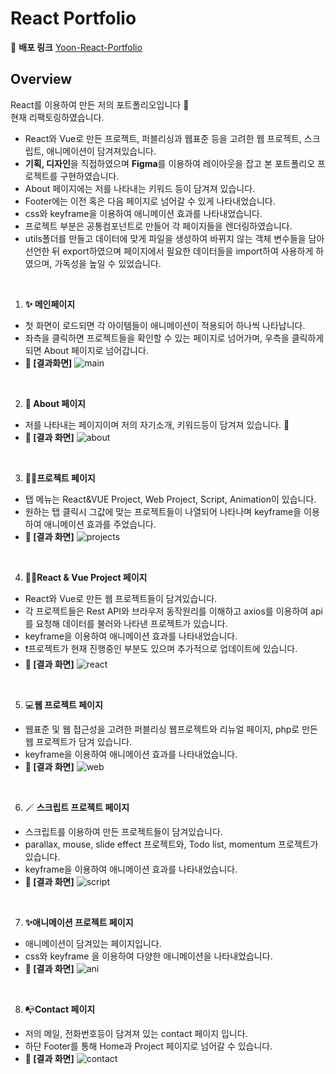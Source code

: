 # React Portfolio
📌 **배포 링크**
[Yoon-React-Portfolio](https://yoon-portfolio.netlify.app/)

## Overview
React를 이용하여 만든 저의 포트폴리오입니다 🙂 <br/>
현재 리팩토링하였습니다.

- React와 Vue로 만든 프로젝트, 퍼블리싱과 웹표준 등을 고려한 웹 프로젝트, 스크립트, 애니메이션이 담겨져있습니다.
- **기획, 디자인**을 직접하였으며 **Figma**를 이용하여 레이아웃을 잡고 본 포트폴리오 프로젝트를 구현하였습니다.
- About 페이지에는 저를 나타내는 키워드 등이 담겨져 있습니다.
- Footer에는 이전 혹은 다음 페이지로 넘어갈 수 있게 나타내었습니다.
- css와 keyframe을 이용하여 애니메이션 효과를 나타내었습니다.
- 프로젝트 부분은 공통컴포넌트로 만들어 각 페이지들을 렌더링하였습니다.
- utils폴더를 만들고 데이터에 맞게 파일을 생성하여 바뀌지 않는 객체 변수들을 담아 선언한 뒤 export하였으며 페이지에서 필요한 데이터들을 import하여 사용하게 하였으며, 가독성을 높일 수 있었습니다.

<br/>

1. **✨ 메인페이지**
- 첫 화면이 로드되면 각 아이템들이 애니메이션이 적용되어 하나씩 나타납니다.
- 좌측을 클릭하면 프로젝트들을 확인할 수 있는 페이지로 넘어가며, 우측을 클릭하게 되면 About 페이지로 넘어갑니다.
- **📌 [결과화면]**
![main](https://user-images.githubusercontent.com/65527334/177761087-c86c99a0-1d00-401c-bae1-7f2235c2d350.gif)


<br/>

2. **🙂 About 페이지**
- 저를 나타내는 페이지이며 저의 자기소개, 키워드등이 담겨져 있습니다. 🙂
- **📌 [결과 화면]**
![about](https://user-images.githubusercontent.com/65527334/177761219-fbf66802-d4f8-43ab-be34-f4643fa47d90.gif)

<br/>

3. **👩‍💻프로젝트 페이지**
- 탭 메뉴는 React&VUE Project, Web Project, Script, Animation이 있습니다.
- 원하는 탭 클릭시 그값에 맞는 프로젝트들이 나열되어 나타나며 keyframe을 이용하여 애니메이션 효과를 주었습니다.
- **📌 [결과 화면]**
![projects](https://user-images.githubusercontent.com/65527334/177761386-d8396df0-03bc-403b-b54c-4a6731aab4ae.gif)


<br/>

4. 💁‍♀️**React & Vue Project 페이지**
- React와 Vue로 만든 웹 프로젝트들이 담겨있습니다.
- 각 프로젝트들은 Rest API와 브라우저 동작원리를 이해하고 axios를 이용하여 api를 요청해 데이터를 불러와 나타낸 프로젝트가 있습니다.
- keyframe을 이용하여 애니메이션 효과를 나타내었습니다.
- ❗프로젝트가 현재 진행중인 부분도 있으며 추가적으로 업데이트에 있습니다.
- **📌 [결과 화면]**
![react](https://user-images.githubusercontent.com/65527334/177762083-538da4c3-3c1c-4edd-b498-2b4f9b258a5f.gif)

<br/>

5. 💻**웹 프로젝트 페이지**
- 웹표준 및 웹 접근성을 고려한 퍼블리싱 웹프로젝트와 리뉴얼 페이지, php로 만든 웹 프로젝트가 담겨 있습니다.
- keyframe을 이용하여 애니메이션 효과를 나타내었습니다.
- **📌 [결과 화면]**
![web](https://user-images.githubusercontent.com/65527334/177761471-24e4ddb4-3e66-417f-9d42-851162dc2f1b.gif)


<br/>

6. 🪄 **스크립트 프로젝트 페이지**
- 스크립트를 이용하여 만든 프로젝트들이 담겨있습니다.
- parallax, mouse, slide effect 프로젝트와, Todo list, momentum 프로젝트가 있습니다.
- keyframe을 이용하여 애니메이션 효과를 나타내었습니다.
- **📌 [결과 화면]**
![script](https://user-images.githubusercontent.com/65527334/177761515-fcf957dc-a277-46ca-86ca-328991020160.gif)


<br/>

7. **✨애니메이션 프로젝트 페이지**
- 애니메이션이 담겨있는 페이지입니다.
- css와 keyframe 을 이용하여 다양한 애니메이션을 나타내었습니다.
- **📌 [결과 화면]**
![ani](https://user-images.githubusercontent.com/65527334/177761577-f0452d78-5262-4ed1-95d3-bee2946849eb.gif)

<br/>


8. 📭**Contact 페이지**
- 저의 메일, 전화번호등이 담겨져 있는 contact 페이지 입니다.
- 하단 Footer를 통해 Home과 Project 페이지로 넘어갈 수 있습니다.
- **📌 [결과 화면]**
![contact](https://user-images.githubusercontent.com/65527334/177761618-69c38eb8-ab4e-4112-8e9d-b90cf0723cb7.gif)
